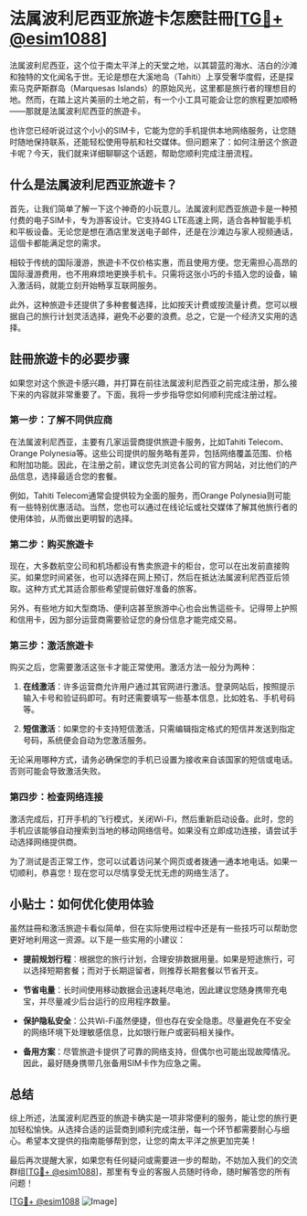 # 法属波利尼西亚旅遊卡怎麽註冊[[TG💪+ @esim1088](https://t.me/s/esim1088)]

法属波利尼西亚，这个位于南太平洋上的天堂之地，以其碧蓝的海水、洁白的沙滩和独特的文化闻名于世。无论是想在大溪地岛（Tahiti）上享受奢华度假，还是探索马克萨斯群岛（Marquesas Islands）的原始风光，这里都是旅行者的理想目的地。然而，在踏上这片美丽的土地之前，有一个小工具可能会让您的旅程更加顺畅——那就是法属波利尼西亚的旅遊卡。

也许您已经听说过这个小小的SIM卡，它能为您的手机提供本地网络服务，让您随时随地保持联系，还能轻松使用导航和社交媒体。但问题来了：如何注册这个旅遊卡呢？今天，我们就来详细聊聊这个话题，帮助您顺利完成注册流程。

## 什么是法属波利尼西亚旅遊卡？

首先，让我们简单了解一下这个神奇的小玩意儿。法属波利尼西亚旅遊卡是一种预付费的电子SIM卡，专为游客设计。它支持4G LTE高速上网，适合各种智能手机和平板设备。无论您是想在酒店里发送电子邮件，还是在沙滩边与家人视频通话，這個卡都能满足您的需求。

相较于传统的国际漫游，旅遊卡不仅价格实惠，而且使用方便。您无需担心高昂的国际漫游费用，也不用麻烦地更换手机卡。只需将这张小巧的卡插入您的设备，输入激活码，就能立刻开始畅享互联网服务。

此外，这种旅遊卡还提供了多种套餐选择，比如按天计费或按流量计费。您可以根据自己的旅行计划灵活选择，避免不必要的浪费。总之，它是一个经济又实用的选择。

## 註冊旅遊卡的必要步骤

如果您对这个旅遊卡感兴趣，并打算在前往法属波利尼西亚之前完成注册，那么接下来的内容就非常重要了。下面，我将一步步指导您如何顺利完成注册过程。

### 第一步：了解不同供应商

在法属波利尼西亚，主要有几家运营商提供旅遊卡服务，比如Tahiti Telecom、Orange Polynesia等。这些公司提供的服务略有差异，包括网络覆盖范围、价格和附加功能。因此，在注册之前，建议您先浏览各公司的官方网站，对比他们的产品信息，选择最适合您的套餐。

例如，Tahiti Telecom通常会提供较为全面的服务，而Orange Polynesia则可能有一些特别优惠活动。当然，您也可以通过在线论坛或社交媒体了解其他旅行者的使用体验，从而做出更明智的选择。

### 第二步：购买旅遊卡

现在，大多数航空公司和机场都设有售卖旅遊卡的柜台，您可以在出发前直接购买。如果您时间紧张，也可以选择在网上预订，然后在抵达法属波利尼西亚后领取。这种方式尤其适合那些希望提前做好准备的旅客。

另外，有些地方如大型商场、便利店甚至旅游中心也会出售這些卡。记得带上护照和信用卡，因为部分运营商需要验证您的身份信息才能完成交易。

### 第三步：激活旅遊卡

购买之后，您需要激活这张卡才能正常使用。激活方法一般分为两种：

1. **在线激活**：许多运营商允许用户通过其官网进行激活。登录网站后，按照提示输入卡号和验证码即可。有时还需要填写一些基本信息，比如姓名、手机号码等。
   
2. **短信激活**：如果您的卡支持短信激活，只需编辑指定格式的短信并发送到指定号码，系统便会自动为您激活服务。

无论采用哪种方式，请务必确保您的手机已设置为接收来自该国家的短信或电话。否则可能会导致激活失败。

### 第四步：检查网络连接

激活完成后，打开手机的飞行模式，关闭Wi-Fi，然后重新启动设备。此时，您的手机应该能够自动搜索到当地的移动网络信号。如果没有立即成功连接，请尝试手动选择网络提供商。

为了测试是否正常工作，您可以试着访问某个网页或者拨通一通本地电话。如果一切顺利，恭喜您！现在您可以尽情享受无忧无虑的网络生活了。

## 小贴士：如何优化使用体验

虽然註冊和激活旅遊卡看似简单，但在实际使用过程中还是有一些技巧可以帮助您更好地利用这一资源。以下是一些实用的小建议：

- **提前规划行程**：根据您的旅行计划，合理安排数据用量。如果是短途旅行，可以选择短期套餐；而对于长期逗留者，则推荐长期套餐以节省开支。
  
- **节省电量**：长时间使用移动数据会迅速耗尽电池，因此建议您随身携带充电宝，并尽量减少后台运行的应用程序数量。

- **保护隐私安全**：公共Wi-Fi虽然便捷，但也存在安全隐患。尽量避免在不安全的网络环境下处理敏感信息，比如银行账户或密码相关操作。

- **备用方案**：尽管旅遊卡提供了可靠的网络支持，但偶尔也可能出现故障情况。因此，最好随身携带几张备用SIM卡作为应急之需。

## 总结

综上所述，法属波利尼西亚的旅遊卡确实是一项非常便利的服务，能让您的旅行更加轻松愉快。从选择合适的运营商到顺利完成注册，每一个环节都需要耐心与细心。希望本文提供的指南能够帮到您，让您的南太平洋之旅更加完美！

最后再次提醒大家，如果您有任何疑问或需要进一步的帮助，不妨加入我们的交流群组[[TG💪+ @esim1088](https://t.me/s/esim1088)]，那里有专业的客服人员随时待命，随时解答您的所有问题！

[[TG💪+ @esim1088](https://t.me/s/esim1088) ![Image](https://i.postimg.cc/4NQfJmqS/Snipaste-2025-05-13-00-14-12.png)]